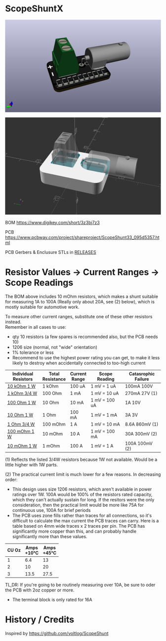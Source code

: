 # ScopeShuntX

![](pcb/ScopeShuntX.jpg)

![](enclosure/ScopeShuntX_enclosure.png)

BOM https://www.digikey.com/short/3z3bj7z3

PCB https://www.pcbway.com/project/shareproject/ScopeShunt33_095d5357.html

PCB Gerbers & Enclusure STLs in [RELEASES](../../releases/)

# Resistor Values -> Current Ranges -> Scope Readings
The BOM above includes 10 mOhm resistors, which makes a shunt suitable for measuring 1A to 100A (Really only about 20A, see (2) below), which is mostly suitable for automotive work.

To measure other current ranges, substitute one of these other resistors instead.  
Remember in all cases to use:  
 * qty 10 resistors (a few spares is recommended also, but the PCB needs 10)  
 * 1206 size (normal, not "wide" orientation)  
 * 1% tolerance or less  
 * Recommend to use the highest power rating you can get, to make it less likely to destroy when accidentally connected to too-high current  

<!-- general search, all resistances https://www.digikey.com/short/wwhwwcjd -->

 | Individual<br>Resistors | Total<br>Resistance | Current<br>Range | Scope<br>Reading | Catasrophic<br>Failure |
 | --- | --- | --- | --- | --- |
 | [10 kOhm 1 W](https://www.digikey.com/short/cfbp8cz7) | 1 kOhm | 100 uA | 1 mV = 1 uA | 100mA 100V |
 | [1 kOhm 3/4 W](https://www.digikey.com/short/vp9hpb5z) | 100 Ohm | 1 mA | 1 mV = 10 uA | 270mA 27V (1) |
 | [100 Ohm 1 W](https://www.digikey.com/short/dbw91twt) | 10 Ohm | 10 mA | 1 mV = 100 uA | 1A 10V |
 | [10 Ohm 1 W](https://www.digikey.com/short/b54bzdjr) | 1 Ohm | 100 mA | 1 mV = 1 mA | 3A 3V |
 | [1 Ohm 3/4 W](https://www.digikey.com/short/f9hpctpn) | 100 mOhm | 1 A | 1 mV = 10 mA | 8.6A 860mV (1) |
 | [100 mOhm 1 W](https://www.digikey.com/short/brpqvpnv) | 10 mOhm | 10 A | 1 mV = 100 mA | 30A 300mV (2) |
 | [10 mOhm 1 W](https://www.digikey.com/short/mjnfq7dt) | 1 mOhm | 100 A | 1 mV = 1 A | 100A 100mV (2) |

 (1) Reflects the listed 3/4W resistors because 1W not available. Would be a little higher with 1W parts.

 (2) The practical current limit is much lower for a few reasons. In decreasing order:

 * This design uses size 1206 resistors, which aren't available in power ratings over 1W. 100A would be 100% of the resistors rated capacity, which they can't actually sustain for long. If the resitors were the only consideration, then the practical limit would be more like 75A for continuous use, 100A for brief periods  
 * The PCB uses zone fills rather than traces for all connections, so it's difficult to calculate the max current the PCB traces can carry. Here is a table based on 4mm wide traces x 2 traces per pin. The PCB has significantly more copper than this, and can probably handle significantly more than these values.  

 | CU Oz | Amps<br>+10°C | Amps<br>+45°C |
 | --- | --- | --- |
 | 1 | 6.4 | 13 |
 | 2 | 10  | 20 |
 | 3 | 13.5 | 27.5 |

TL,DR: If you're going to be routinely measuring over 10A, be sure to oder the PCB with 2oz copper or more.

 * The terminal block is only rated for 16A

# History / Credits
Inspired by https://github.com/voltlog/ScopeShunt
